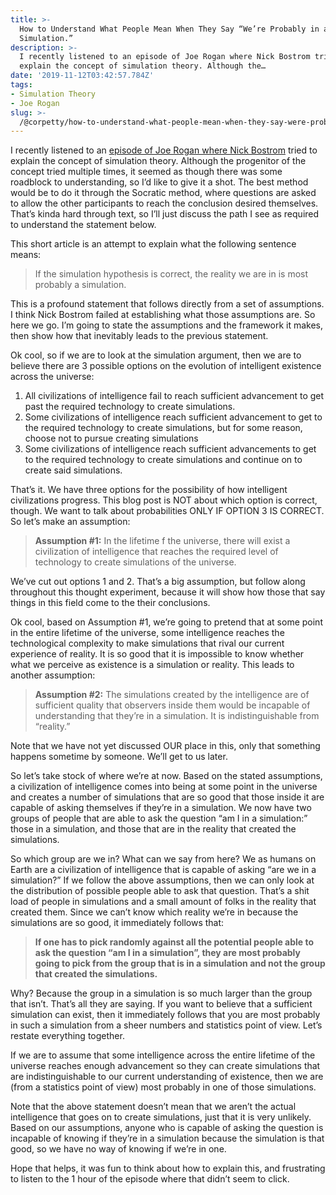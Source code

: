 ```yaml
---
title: >-
  How to Understand What People Mean When They Say “We’re Probably in a
  Simulation.”
description: >-
  I recently listened to an episode of Joe Rogan where Nick Bostrom tried to
  explain the concept of simulation theory. Although the…
date: '2019-11-12T03:42:57.784Z'
tags:
- Simulation Theory
- Joe Rogan
slug: >-
  /@corpetty/how-to-understand-what-people-mean-when-they-say-were-probably-in-a-simulation-f838bad0a92
---
```


I recently listened to an [episode of Joe Rogan where Nick Bostrom](https://www.youtube.com/watch?v=5c4cv7rVlE8) tried to explain the concept of simulation theory. Although the progenitor of the concept tried multiple times, it seemed as though there was some roadblock to understanding, so I’d like to give it a shot. The best method would be to do it through the Socratic method, where questions are asked to allow the other participants to reach the conclusion desired themselves. That’s kinda hard through text, so I’ll just discuss the path I see as required to understand the statement below.

This short article is an attempt to explain what the following sentence means:

> If the simulation hypothesis is correct, the reality we are in is most probably a simulation.

This is a profound statement that follows directly from a set of assumptions. I think Nick Bostrom failed at establishing what those assumptions are. So here we go. I’m going to state the assumptions and the framework it makes, then show how that inevitably leads to the previous statement.

Ok cool, so if we are to look at the simulation argument, then we are to believe there are 3 possible options on the evolution of intelligent existence across the universe:

1.  All civilizations of intelligence fail to reach sufficient advancement to get past the required technology to create simulations.
2.  Some civilizations of intelligence reach sufficient advancement to get to the required technology to create simulations, but for some reason, choose not to pursue creating simulations
3.  Some civilizations of intelligence reach sufficient advancements to get to the required technology to create simulations and continue on to create said simulations.

That’s it. We have three options for the possibility of how intelligent civilizations progress. This blog post is NOT about which option is correct, though. We want to talk about probabilities ONLY IF OPTION 3 IS CORRECT. So let’s make an assumption:

> **Assumption #1:** In the lifetime f the universe, there will exist a civilization of intelligence that reaches the required level of technology to create simulations of the universe.

We’ve cut out options 1 and 2. That’s a big assumption, but follow along throughout this thought experiment, because it will show how those that say things in this field come to the their conclusions.

Ok cool, based on Assumption #1, we’re going to pretend that at some point in the entire lifetime of the universe, some intelligence reaches the technological complexity to make simulations that rival our current experience of reality. It is so good that it is impossible to know whether what we perceive as existence is a simulation or reality. This leads to another assumption:

> **Assumption #2:** The simulations created by the intelligence are of sufficient quality that observers inside them would be incapable of understanding that they’re in a simulation. It is indistinguishable from “reality.”

Note that we have not yet discussed OUR place in this, only that something happens sometime by someone. We’ll get to us later.

So let’s take stock of where we’re at now. Based on the stated assumptions, a civilization of intelligence comes into being at some point in the universe and creates a number of simulations that are so good that those inside it are capable of asking themselves if they’re in a simulation. We now have two groups of people that are able to ask the question “am I in a simulation:” those in a simulation, and those that are in the reality that created the simulations.

So which group are we in? What can we say from here? We as humans on Earth are a civilization of intelligence that is capable of asking “are we in a simulation?” If we follow the above assumptions, then we can only look at the distribution of possible people able to ask that question. That’s a shit load of people in simulations and a small amount of folks in the reality that created them. Since we can’t know which reality we’re in because the simulations are so good, it immediately follows that:

> **If one has to pick randomly against all the potential people able to ask the question “am I in a simulation”, they are most probably going to pick from the group that is in a simulation and not the group that created the simulations.**

Why? Because the group in a simulation is so much larger than the group that isn’t. That’s all they are saying. If you want to believe that a sufficient simulation can exist, then it immediately follows that you are most probably in such a simulation from a sheer numbers and statistics point of view. Let’s restate everything together.

If we are to assume that some intelligence across the entire lifetime of the universe reaches enough advancement so they can create simulations that are indistinguishable to our current understanding of existence, then we are (from a statistics point of view) most probably in one of those simulations.

Note that the above statement doesn’t mean that we aren’t the actual intelligence that goes on to create simulations, just that it is very unlikely. Based on our assumptions, anyone who is capable of asking the question is incapable of knowing if they’re in a simulation because the simulation is that good, so we have no way of knowing if we’re in one.

Hope that helps, it was fun to think about how to explain this, and frustrating to listen to the 1 hour of the episode where that didn’t seem to click.